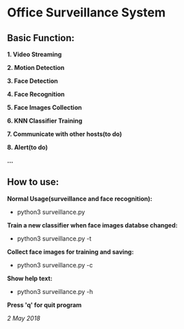 # **Office Surveillance System** 

## **Basic Function:**

**1. Video Streaming**

**2. Motion Detection**

**3. Face Detection**

**4. Face Recognition**

**5. Face Images Collection**

**6. KNN Classifier Training**

**7. Communicate with other hosts(to do)**

**8. Alert(to do)**

**...**
  
## **How to use:**

**Normal Usage(surveillance and face recognition):**
- python3 surveillance.py

**Train a new classifier when face images databse changed:**
- python3 surveillance.py -t

**Collect face images for training and saving:**
- python3 surveillance.py -c

**Show help text:**
- python3 surveillance.py -h

**Press 'q' for quit program**

*2 May 2018*
